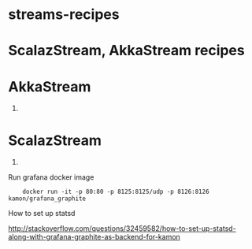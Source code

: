# streams-recipes
ScalazStream, AkkaStream recipes
==================================

AkkaStream
================
1.

ScalazStream
================
1.

 
Run grafana docker image   

``` 
    docker run -it -p 80:80 -p 8125:8125/udp -p 8126:8126 kamon/grafana_graphite
```

How to set up statsd

http://stackoverflow.com/questions/32459582/how-to-set-up-statsd-along-with-grafana-graphite-as-backend-for-kamon